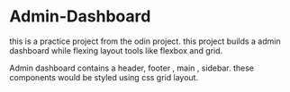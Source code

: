 # Admin-Dashboard

this is a practice project from the odin project. this project builds a admin dashboard while flexing layout tools like flexbox and grid.

Admin dashboard contains a header, footer , main , sidebar. these components would be styled using css grid layout.